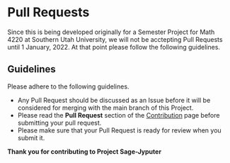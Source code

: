 # Pull Requests

Since this is being developed originally for a Semester Project for Math 4220 at Southern Utah University, we will not be acctepting Pull Requests until 
1 January, 2022.  At that point please follow the following guidelines.

## Guidelines

Please adhere to the following guidelines.

* Any Pull Request should be discussed as an Issue before it will be considered for merging with the main branch of this Project.  
* Please read the **Pull Request** section of the [Contribution](CONTRIBUTING.md) page before submitting your pull request.
* Please make sure that your Pull Request is ready for review when you submit it.

**Thank you for contributing to Project Sage-Jyputer**
